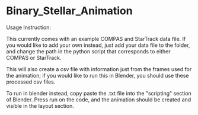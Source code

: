 # Binary_Stellar_Animation


Usage Instruction:


This currently comes with an example COMPAS and StarTrack data file. If you would like to add your own instead, just add your data file to the folder, and change the path in the python script that corresponds to either COMPAS or StarTrack. 

This will also create a csv file with information just from the frames used for the animation; if you would like to run this in Blender, you should use these processed csv files. 


To run in blender instead, copy paste the .txt file into the "scripting" section of Blender. Press run on the code, and the animation should be created and visible in the layout section. 
